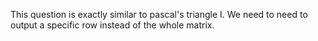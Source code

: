 ​This question is exactly similar to pascal's triangle I. We need to need to output a specific row instead of the whole matrix.
